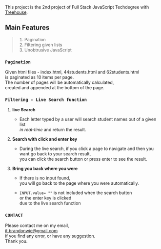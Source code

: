 This project is the 2nd project of Full Stack JavaScript Techdegree with [Treehouse](https://teamtreehouse.com).

## Main Features

> 1. Pagination <br>
> 2. Filtering given lists <br>
> 3. Unobtrusive JavaScript

### `Pagination`

Given html files - index.html, 44students.html and 62students.html<br>is paginated as 10 items per page.<br> The number of pages will be automatically calculated,<br>created and appended at the bottom of the page.

### `Filtering - Live Search function`

1. **live Search**

   - Each letter typed by a user will search student names out of a given list<br>_in real-time_ and return the result.

2. **Search with click and enter key**

   - During the live search, if you click a page to navigate and then you want go back to your search result,<br>you can click the search button or press enter to see the result.

3. **Bring you back where you were**

   - If there is no input found,<br>you will go back to the page where you were automatically.

   - `INPUT.value= ""` is not included when the search button<br>or the enter key is clicked<br>due to the live search function

### `CONTACT`

Please contact me on my email,<br><it.brandonwie@gmail.com><br>if you find any error, or have any suggestion.<br>Thank you.
